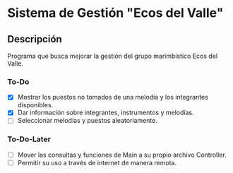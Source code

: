 # Sistema de Gestión "Ecos del Valle"

## Descripción

Programa que busca mejorar la gestión del grupo marimbístico Ecos del Valle.

### To-Do

- [X] Mostrar los puestos no tomados de una melodía y los integrantes disponibles.
- [X] Dar información sobre integrantes, instrumentos y melodías.
- [ ] Seleccionar melodías y puestos aleatoriamente.

### To-Do-Later

- [ ] Mover las consultas y funciones de Main a su propio archivo Controller.
- [ ] Permitir su uso a través de internet de manera remota.
